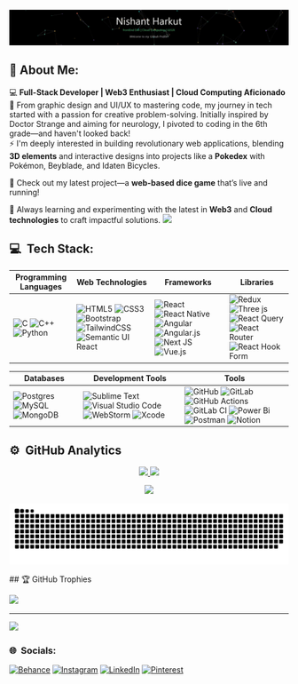 [![](https://raw.githubusercontent.com/nishantharkut/nishantharkut/master/github.gif)](https://youtu.be/EbHhQfTvMSA?si=Ym81uq9-19YTiH10)

## 💫 About Me:

<!-- I’m currently working on Full-stack Web development and on my DSA skills<br>I’m looking to collaborate on open source projects.<br>I’m looking for help with Web3 development and cloud computing<br>I’m currently learning Advanced React.js and Next.js<br>Ask me about UI/UX and Graphic Design<br>Fun fact : I watch cartoons and play basketball for the extra time -->

💻 **Full-Stack Developer | Web3 Enthusiast | Cloud Computing Aficionado**<br>
🎨 From graphic design and UI/UX to mastering code, my journey in tech started with a passion for creative problem-solving. Initially inspired by Doctor Strange and aiming for neurology, I pivoted to coding in the 6th grade—and haven't looked back!<br>
⚡ I'm deeply interested in building revolutionary web applications, blending **3D elements** and interactive designs into projects like a **Pokedex** with Pokémon, Beyblade, and Idaten Bicycles.

🎲 Check out my latest project—a **web-based dice game** that’s live and running!

🚀 Always learning and experimenting with the latest in **Web3** and **Cloud technologies** to craft impactful solutions.
<a href="https://www.youtube.com/watch?v=dQw4w9WgXcQ"><img src="https://user-images.githubusercontent.com/73097560/115834477-dbab4500-a447-11eb-908a-139a6edaec5c.gif"></a>
## 💻 &nbsp;Tech Stack:

| **Programming Languages**                                                                                                 | **Web Technologies**                                                                                                 | **Frameworks**                                                                                                    | **Libraries**                                                                                                      |
|----------------------------------------------------------------------------------------------------------------------------|---------------------------------------------------------------------------------------------------------------------|-------------------------------------------------------------------------------------------------------------------|--------------------------------------------------------------------------------------------------------------------|
| ![C](https://img.shields.io/badge/c-%2300599C.svg?style=for-the-badge&logo=c&logoColor=white) ![C++](https://img.shields.io/badge/c++-%2300599C.svg?style=for-the-badge&logo=c%2B%2B&logoColor=white) ![Python](https://img.shields.io/badge/python-3670A0?style=for-the-badge&logo=python&logoColor=ffdd54) | ![HTML5](https://img.shields.io/badge/html5-%23E34F26.svg?style=for-the-badge&logo=html5&logoColor=white) ![CSS3](https://img.shields.io/badge/css3-%231572B6.svg?style=for-the-badge&logo=css3&logoColor=white) ![Bootstrap](https://img.shields.io/badge/bootstrap-%238511FA.svg?style=for-the-badge&logo=bootstrap&logoColor=white) ![TailwindCSS](https://img.shields.io/badge/tailwindcss-%2338B2AC.svg?style=for-the-badge&logo=tailwind-css&logoColor=white) ![Semantic UI React](https://img.shields.io/badge/Semantic%20UI%20React-%2335BDB2.svg?style=for-the-badge&logo=SemanticUIReact&logoColor=white) | ![React](https://img.shields.io/badge/react-%2320232a.svg?style=for-the-badge&logo=react&logoColor=%2361DAFB) ![React Native](https://img.shields.io/badge/react_native-%2320232a.svg?style=for-the-badge&logo=react&logoColor=%2361DAFB) ![Angular](https://img.shields.io/badge/angular-%23DD0031.svg?style=for-the-badge&logo=angular&logoColor=white) ![Angular.js](https://img.shields.io/badge/angular.js-%23E23237.svg?style=for-the-badge&logo=angularjs&logoColor=white) ![Next JS](https://img.shields.io/badge/Next-black?style=for-the-badge&logo=next.js&logoColor=white) ![Vue.js](https://img.shields.io/badge/vue.js-%2335495e.svg?style=for-the-badge&logo=vuedotjs&logoColor=%234FC08D) | ![Redux](https://img.shields.io/badge/redux-%23593d88.svg?style=for-the-badge&logo=redux&logoColor=white) ![Three js](https://img.shields.io/badge/threejs-black?style=for-the-badge&logo=three.js&logoColor=white) ![React Query](https://img.shields.io/badge/-React%20Query-FF4154?style=for-the-badge&logo=react%20query&logoColor=white) ![React Router](https://img.shields.io/badge/React_Router-CA4245?style=for-the-badge&logo=react-router&logoColor=white) ![React Hook Form](https://img.shields.io/badge/React%20Hook%20Form-%23EC5990.svg?style=for-the-badge&logo=reacthookform&logoColor=white) |

| **Databases**                                                                                                 | **Development Tools**                                                                                          | **Tools**                                                                                                            |
|----------------------------------------------------------------------------------------------------------------|----------------------------------------------------------------------------------------------------------------|---------------------------------------------------------------------------------------------------------------------|
| ![Postgres](https://img.shields.io/badge/postgres-%23316192.svg?style=for-the-badge&logo=postgresql&logoColor=white) ![MySQL](https://img.shields.io/badge/mysql-4479A1.svg?style=for-the-badge&logo=mysql&logoColor=white) ![MongoDB](https://img.shields.io/badge/MongoDB-%234ea94b.svg?style=for-the-badge&logo=mongodb&logoColor=white) | ![Sublime Text](https://img.shields.io/badge/sublime_text-%23FF9800.svg?style=for-the-badge&logo=sublime-text&logoColor=white) ![Visual Studio Code](https://img.shields.io/badge/Visual%20Studio%20Code-007ACC.svg?style=for-the-badge&logo=visual-studio-code&logoColor=white) ![WebStorm](https://img.shields.io/badge/WebStorm-000000.svg?style=for-the-badge&logo=webstorm&logoColor=white) ![Xcode](https://img.shields.io/badge/Xcode-1575F9.svg?style=for-the-badge&logo=xcode&logoColor=white) | ![GitHub](https://img.shields.io/badge/github-%23121011.svg?style=for-the-badge&logo=github&logoColor=white) ![GitLab](https://img.shields.io/badge/gitlab-%23181717.svg?style=for-the-badge&logo=gitlab&logoColor=white) ![GitHub Actions](https://img.shields.io/badge/github%20actions-%232671E5.svg?style=for-the-badge&logo=githubactions&logoColor=white) ![GitLab CI](https://img.shields.io/badge/gitlab%20CI-%23181717.svg?style=for-the-badge&logo=gitlab&logoColor=white) ![Power Bi](https://img.shields.io/badge/power_bi-F2C811?style=for-the-badge&logo=powerbi&logoColor=black) ![Postman](https://img.shields.io/badge/Postman-FF6C37?style=for-the-badge&logo=postman&logoColor=white) ![Notion](https://img.shields.io/badge/Notion-%23000000.svg?style=for-the-badge&logo=notion&logoColor=white) |



## ⚙️ &nbsp;GitHub Analytics

<p align="center">
  <a href="https://github.com/nishantharkut">
    <img height="150em" src="https://github-readme-stats-eight-theta.vercel.app/api?username=nishantharkut&show_icons=true&theme=algolia&include_all_commits=true&count_private=true"/>
  </a>
  <a href="https://github.com/nishantharkut">
    <img height="150em" src="https://github-readme-stats-eight-theta.vercel.app/api/top-langs/?username=nishantharkut&layout=compact&langs_count=8&theme=algolia"/>
  </a>
</p>

<p align="center">
  <img height="180em" src="https://github-readme-streak-stats.herokuapp.com/?user=nishantharkut&theme=dark&hide_border=true"/>
</p>
<p >
    <picture align="center">
      <source media="(prefers-color-scheme: dark)" srcset="https://raw.githubusercontent.com/ashu-guo/ashu-guo/master/assets/github-contribution-grid-snake.svg">
      <source media="(prefers-color-scheme: light)" srcset="https://raw.githubusercontent.com/ashu-guo/ashu-guo/master/assets/github-contribution-grid-snake.svg">
      <img alt="github contribution grid snake animation" src="https://raw.githubusercontent.com/ashu-guo/ashu-guo/master/assets/github-contribution-grid-snake.svg">
    </picture>
</p>
## 🏆 GitHub Trophies

![](https://github-profile-trophy.vercel.app/?username=nishantharkut&theme=react&no-frame=false&no-bg=true&margin-w=4)


---

[![](https://visitcount.itsvg.in/api?id=nishantharkut&icon=5&color=3)](https://visitcount.itsvg.in)

### 🌐 &nbsp;Socials:
[![Behance](https://img.shields.io/badge/Behance-1769ff?logo=behance&logoColor=white)](https://behance.net/nishantharkut) 
[![Instagram](https://img.shields.io/badge/Instagram-%23E4405F.svg?logo=Instagram&logoColor=white)](https://instagram.com/nishant.harkut/) 
[![LinkedIn](https://img.shields.io/badge/LinkedIn-%230077B5.svg?logo=linkedin&logoColor=white)](https://linkedin.com/in/nishant-harkut/) 
[![Pinterest](https://img.shields.io/badge/Pinterest-%23E60023.svg?logo=Pinterest&logoColor=white)](https://pinterest.com/nhnishantharkut/)
